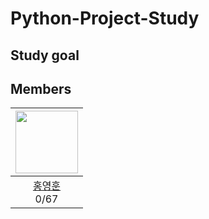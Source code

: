 # Python-Project-Study

## Study goal


## Members
|<img src="https://avatars.githubusercontent.com/u/106165619?v=4?s=100" height=100 width=100px></img>|
|:---:|
| [홍영훈](https://github.com/MostlyFor)<br> 0/67 |